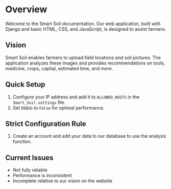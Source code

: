 # Overview

Welcome to the Smart Soil documentation. Our web application, built with Django and basic HTML, CSS, and JavaScript, is designed to assist farmers.

## Vision

Smart Soil enables farmers to upload field locations and soil pictures. The application analyzes these images and provides recommendations on tools, medicine, crops, capital, estimated time, and more.

## Quick Setup

1. Configure your IP address and add it to `ALLOWED_HOSTS` in the `Smart_Soil.settings` file.
2. Set `DEBUG` to `False` for optimal performance.

## Strict Configuration Rule

1. Create an account and add your data to our database to use the analysis function.

## Current Issues

- Not fully reliable
- Performance is inconsistent
- Incomplete relative to our vision on the website

